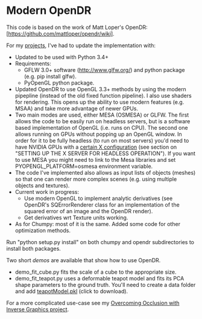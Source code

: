 # Modern OpenDR
This code is based on the work of Matt Loper's OpenDR: [https://github.com/mattloper/opendr/wiki].

For my [projects](https://github.com/polmorenoc/inversegraphics), I've had to update the implementation with:
- Updated to be used with Python 3.4+
- Requirements: 
    - GFLW 3.0+ software (http://www.glfw.org/) and python package (e.g. pip install glfw). 
    - PyOpenGL python package.
- Updated OpenDR to use OpenGL 3.3+ methods by using the modern pipepline (instead of the old fixed function pipeline). I also use shaders for rendering. This opens up the ability to use modern features (e.g. MSAA) and take more advantage of newer GPUs.
- Two main modes are used, either MESA (OSMESA) or GLFW. The first allows the code to be easily run on headless servers, but is a software based implementation of OpenGL (i.e. runs on CPU). The second one allows running on GPUs without popping up an OpenGL window. In order for it to be fully headless (to run on most servers) you'd need to have NVIDIA GPUs with a [certain X configuration](http://www.nvidia.com/content/PDF/remote-viz-tesla-gpus.pdf) (see section on "SETTING UP THE X SERVER FOR HEADLESS OPERATION"). If you want to use MESA you might need to link to the Mesa libraries and set PYOPENGL_PLATFORM=osmesa environment variable.
- The code I've implemented also allows as input lists of objects (meshes) so that one can render more complex scenes (e.g. using multiple objects and textures).
- Current work in progress:
    - Use modern OpenGL to implement analytic derivatives (see OpenDR's SQErrorRenderer class for an implementation of the squared error of an image and the OpenDR render).
    - Get derivatives wrt Texture units working.
- As for Chumpy: most of it is the same. Added some code for other optimization methods.

Run "python setup.py install" on both chumpy and opendr subdirectories to install both packages.

Two short *demos* are available that show how to use OpenDR.
- demo_fit_cube.py fits the scale of a cube to the appropriate size.
- demo_fit_teapot.py uses a deformable teapot model and fits its PCA shape parameters to the ground truth. You'll need to create a data folder and add [teapotModel.pkl](https://drive.google.com/file/d/1JO5ZsXHb_KTsjFMFx7rxY0YVAwnM3TMY/view?usp=sharing) (click to download).




For a more complicated use-case see my [Overcoming Occlusion with Inverse Graphics project](https://github.com/polmorenoc/inversegraphics).

